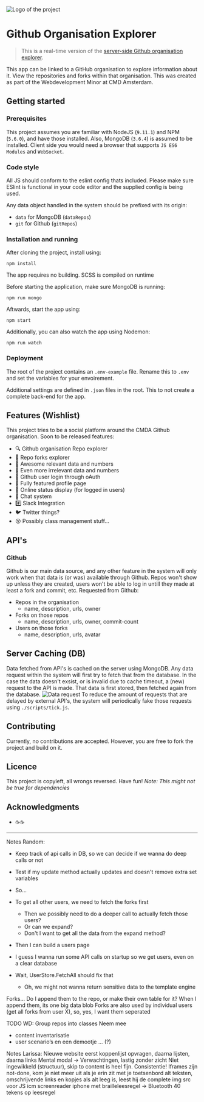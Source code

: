 ![Logo of the project](./doc/github-icon.png)
# Github Organisation Explorer
> This is a real-time version of the [server-side Github organisation explorer](https://github.com/vandijkstef/performance-matters-server-side).

This app can be linked to a GitHub organisation to explore information about it. View the repositories and forks within that organisation. This was created as part of the Webdevelopment Minor at CMD Amsterdam.

<!-- Add a nice image here at the end of the week, showing off your shiny frontend 📸 -->

<!-- Maybe a table of contents here? 📚 -->

## Getting started
### Prerequisites
This project assumes you are familiar with NodeJS (`9.11.1`) and NPM (`5.6.0`), and have those installed. Also, MongoDB (`3.6.4`) is assumed to be installed. Client side you would need a browser that supports `JS ES6 Modules` and `WebSocket`.

### Code style
All JS should conform to the eslint config thats included. Please make sure ESlint is functional in your code editor and the supplied config is being used.

Any data object handled in the system should be prefixed with its origin:
- `data` for MongoDB (`dataRepos`)
- `git` for Github (`gitRepos`)

### Installation and running
After cloning the project, install using:
```
npm install
```

The app requires no building. SCSS is compiled on runtime

Before starting the application, make sure MongoDB is running:
```
npm run mongo
```

Aftwards, start the app using:
```
npm start
```
Additionally, you can also watch the app using Nodemon:
```
npm run watch
```

### Deployment
The root of the project contains an `.env-example` file. Rename this to `.env` and set the variables for your envoirement.

Additional settings are defined in `.json` files in the root. This to not create a complete back-end for the app.

## Features (Wishlist)
This project tries to be a social platform around the CMDA Github organisation. Soon to be released features:
- 🔍 Github organisation Repo explorer 
- 🔎 Repo forks explorer 
- 💯 Awesome relevant data and numbers
- 🔢 Even more irrelevant data and numbers 
- 🔏 Github user login through oAuth
- 🍌 Fully featured profile page
- 👋 Online status display (for logged in users) 
- 💬 Chat system 
- #️⃣  Slack Integration
- 🐦 Twitter things? 
- 😵 Possibly class management stuff... 

## API's
### Github
Github is our main data source, and any other feature in the system will only work when that data is (or was) available through Github. Repos won't show up unless they are created, users won't be able to log in untill they made at least a fork and commit, etc. 
Requested from Github:
- Repos in the organisation
	- name, description, urls, owner
- Forks on those repos
	- name, description, urls, owner, commit-count
- Users on those forks
	- name, description, urls, avatar

## Server Caching (DB)
Data fetched from API's is cached on the server using MongoDB. Any data request within the system will first try to fetch that from the database. In the case the data doesn't exsist, or is invalid due to cache timeout, a (new) request to the API is made. That data is first stored, then fetched again from the database.
![Data request](./doc/data-request.JPG)
To reduce the amount of requests that are delayed by external API's, the system will periodically fake those requests using `./scripts/tick.js`.

## Contributing
Currently, no contributions are accepted. However, you are free to fork the project and build on it.

## Licence
<!-- How about a license here?  (or is it a licence?) 🤷 -->
This project is copyleft, all wrongs reversed. Have fun! *Note: This might not be true for dependencies*

## Acknowledgments
* ☕️️️️☕️️️️

<!-- * Create a "live" web app which reflects changes to the back-end data model in reactive front-end views, using real-time, event-based, messaging technologies like sockets or server-sent-events. -->
<!-- * Describe their work in a professional readme with insightful diagrams showing the life cycle of their data. -->

---


Notes Random:
- Keep track of api calls in DB, so we can decide if we wanna do deep calls or not

- Test if my update method actually updates and doesn't remove extra set variables

- So...
- To get all other users, we need to fetch the forks first
	- Then we possibly need to do a deeper call to actually fetch those users?
	- Or can we expand?
	- Don't I want to get all the data from the expand method?
- Then I can build a users page
- I guess I wanna run some API calls on startup so we get users, even on a clear database
- Wait, UserStore.FetchAll should fix that
	- Oh, we might not wanna return sensitive data to the template engine

Forks... Do I append them to the repo, or make their own table for it?
When I append them, its one big data blob
Forks are also used by individual users (get all forks from user X), so, yes, I want them seperated

TODO WD:
Group repos into classes
Neem mee
- content inventarisatie
- user scenario’s
en een demootje ... (?)


Notes Larissa:
Nieuwe website
eerst koppenlijst opvragen, daarna lijsten, daarna links
Mental modal -> Verwachtingen, lastig zonder zicht
Niet ingewikkeld (structuur), skip to content is heel fijn.
Consistentie!
Iframes zijn not-done, kom je niet meer uit als je erin zit met je toetsenbord
alt teksten, omschrijvende links en kopjes
als alt leeg is, leest hij de complete img src voor
JS icm screenreader
iphone met brailleleesregel -> Bluetooth
	40 tekens op leesregel
